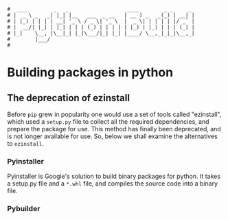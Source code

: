```text
#  ____        _   _                   ____        _ _     _
# |  _ \ _   _| |_| |__   ___  _ __   | __ ) _   _(_) | __| |
# | |_) | | | | __| '_ \ / _ \| '_ \  |  _ \| | | | | |/ _` |
# |  __/| |_| | |_| | | | (_) | | | | | |_) | |_| | | | (_| |
# |_|    \__, |\__|_| |_|\___/|_| |_| |____/ \__,_|_|_|\__,_|
#        |___/
#
```

Building packages in python
============================

The deprecation of ezinstall
----------------------------

Before `pip` grew in popularity one would use a set of tools called "ezinstall", which used a
`setup.py` file to collect all the required dependencies, and prepare the package for use. This method has
finally been deprecated, and is not longer available for use. So, below we shall examine the alternatives to
`ezinstall`.

### Pyinstaller

Pyinstaller is Google's solution to build binary packages for python. It takes a setup.py file and a `*.whl`
file, and compiles the source code into a binary file.

### Pybuilder



